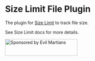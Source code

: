 # Size Limit File Plugin

The plugin for [Size Limit] to track file size.

See Size Limit docs for more details.

[Size Limit]: https://github.com/wittakarn/size-limit/

<a href="https://evilmartians.com/?utm_source=size-limit">
  <img src="https://evilmartians.com/badges/sponsored-by-evil-martians.svg"
       alt="Sponsored by Evil Martians" width="236" height="54">
</a>
